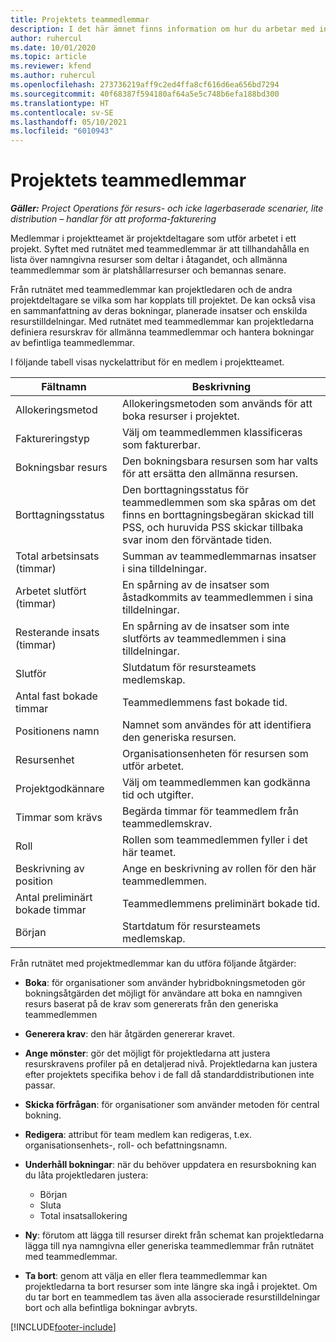 ```yaml
---
title: Projektets teammedlemmar
description: I det här ämnet finns information om hur du arbetar med information om medlemmar i projektteam, attribut och schemaläggning.
author: ruhercul
ms.date: 10/01/2020
ms.topic: article
ms.reviewer: kfend
ms.author: ruhercul
ms.openlocfilehash: 273736219aff9c2ed4ffa8cf616d6ea656bd7294
ms.sourcegitcommit: 40f68387f594180af64a5e5c748b6efa188bd300
ms.translationtype: HT
ms.contentlocale: sv-SE
ms.lasthandoff: 05/10/2021
ms.locfileid: "6010943"
---
```

# <a name="project-team-members"></a>Projektets teammedlemmar

_**Gäller:** Project Operations för resurs- och icke lagerbaserade scenarier, lite distribution – handlar för att proforma-fakturering_

Medlemmar i projektteamet är projektdeltagare som utför arbetet i ett projekt. Syftet med rutnätet med teammedlemmar är att tillhandahålla en lista över namngivna resurser som deltar i åtagandet, och allmänna teammedlemmar som är platshållarresurser och bemannas senare.

Från rutnätet med teammedlemmar kan projektledaren och de andra projektdeltagare se vilka som har kopplats till projektet. De kan också visa en sammanfattning av deras bokningar, planerade insatser och enskilda resurstilldelningar. Med rutnätet med teammedlemmar kan projektledarna definiera resurskrav för allmänna teammedlemmar och hantera bokningar av befintliga teammedlemmar.

I följande tabell visas nyckelattribut för en medlem i projektteamet.

| Fältnamn          | Beskrivning                                                                                                                                                                  |
|--------------------------|-----------------------------------------------------------------------------------------------------------------------------------------------------------------------------------|
| Allokeringsmetod        | Allokeringsmetoden som används för att boka resurser i projektet.                                                                         |
| Faktureringstyp             | Välj om teammedlemmen klassificeras som fakturerbar.                                                                                                                                       |
| Bokningsbar resurs        | Den bokningsbara resursen som har valts för att ersätta den allmänna resursen.                                                                                                                   |
| Borttagningsstatus            | Den borttagningsstatus för teammedlemmen som ska spåras om det finns en borttagningsbegäran skickad till PSS, och huruvida PSS skickar tillbaka svar inom den förväntade tiden. |
| Total arbetsinsats (timmar)     | Summan av teammedlemmarnas insatser i sina tilldelningar.                                                                                                                         |
| Arbetet slutfört (timmar) | En spårning av de insatser som åstadkommits av teammedlemmen i sina tilldelningar.                                                                                           |
| Resterande insats (timmar) | En spårning av de insatser som inte slutförts av teammedlemmen i sina tilldelningar.                                                                                    |
| Slutför                   | Slutdatum för resursteamets medlemskap.                                                                                                                                            |
| Antal fast bokade timmar        | Teammedlemmens fast bokade tid.                                                                                                                                                                |
| Positionens namn            | Namnet som användes för att identifiera den generiska resursen.                                                                                                                                   |
| Resursenhet          | Organisationsenheten för resursen som utför arbetet.                                                                                                                      |
| Projektgodkännare         | Välj om teammedlemmen kan godkänna tid och utgifter.                                                                                                                     |
| Timmar som krävs           | Begärda timmar för teammedlem från teammedlemskrav.                                                                                                                       |
| Roll                     | Rollen som teammedlemmen fyller i det här teamet.                                                                                                                                |
| Beskrivning av position     | Ange en beskrivning av rollen för den här teammedlemmen.                                                                                                                             |
| Antal preliminärt bokade timmar        | Teammedlemmens preliminärt bokade tid.                                                                                                                                                                 |
| Början                    | Startdatum för resursteamets medlemskap.                                                                                                                                          |

Från rutnätet med projektmedlemmar kan du utföra följande åtgärder:

- **Boka**: för organisationer som använder hybridbokningsmetoden gör bokningsåtgärden det möjligt för användare att boka en namngiven resurs baserat på de krav som genererats från den generiska teammedlemmen
- **Generera krav**: den här åtgärden genererar kravet.
- **Ange mönster**: gör det möjligt för projektledarna att justera resurskravens profiler på en detaljerad nivå. Projektledarna kan justera efter projektets specifika behov i de fall då standarddistributionen inte passar.
- **Skicka förfrågan**: för organisationer som använder metoden för central bokning.
- **Redigera**: attribut för team medlem kan redigeras, t.ex. organisationsenhets-, roll- och befattningsnamn.
- **Underhåll bokningar**: när du behöver uppdatera en resursbokning kan du låta projektledaren justera:

    - Början
    - Sluta
    - Total insatsallokering

- **Ny**: förutom att lägga till resurser direkt från schemat kan projektledarna lägga till nya namngivna eller generiska teammedlemmar från rutnätet med teammedlemmar.
- **Ta bort**: genom att välja en eller flera teammedlemmar kan projektledarna ta bort resurser som inte längre ska ingå i projektet. Om du tar bort en teammedlem tas även alla associerade resurstilldelningar bort och alla befintliga bokningar avbryts.


[!INCLUDE[footer-include](../includes/footer-banner.md)]